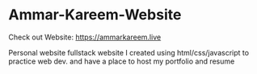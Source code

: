 # Ammar-Kareem-Website

Check out Website: https://ammarkareem.live

Personal website fullstack website I created using html/css/javascript to practice web dev. and have a place to host my portfolio and resume
